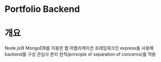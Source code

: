 # Portfolio Backend

# 개요

Node.js와 MongoDB를 이용한 웹 어플리케이션 프레임워크인 express를 사용해 backend를 구성
관심사 분리 원칙(principle of separation of concerns)를 적용
